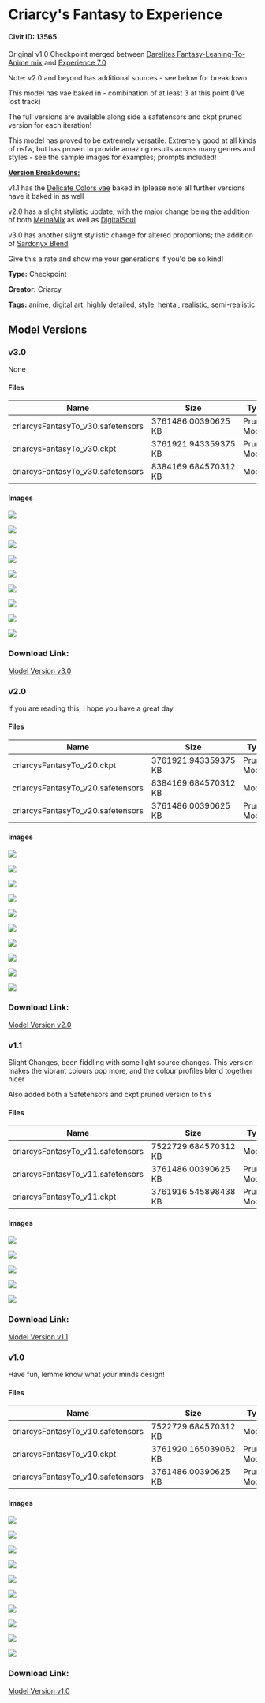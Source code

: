 # Criarcy's Fantasy to Experience

#### Civit ID: 13565

<p>Original v1.0 Checkpoint merged between <a target="_blank" rel="ugc" href="https://civitai.com/models/12116/darelites-fantasy-leaning-to-anime-mix">Darelites Fantasy-Leaning-To-Anime mix</a> and <a target="_blank" rel="ugc" href="https://civitai.com/models/5952/experience">Experience 7.0</a></p><p>Note: v2.0 and beyond has additional sources - see below for breakdown</p><p></p><p>This model has vae baked in - combination of at least 3 at this point (I've lost track)</p><p></p><p>The full versions are available along side a safetensors and ckpt pruned version for each iteration!</p><p></p><p>This model has proved to be extremely versatile. Extremely good at all kinds of nsfw, but has proven to provide amazing results across many genres and styles - see the sample images for examples; prompts included!</p><p></p><p><strong><u>Version Breakdowns:</u></strong></p><p></p><p>v1.1 has the <a rel="ugc" href="https://civitai.com/models/14202/vaedelicatecolcors">Delicate Colors vae</a> baked in (please note all further versions have it baked in as well</p><p></p><p>v2.0 has a slight stylistic update, with the major change being the addition of both <a target="_blank" rel="ugc" href="https://civitai.com/models/7240/meinamix">MeinaMix</a> as well as <a target="_blank" rel="ugc" href="https://civitai.com/models/16155/digital-soul">DigitalSoul</a></p><p></p><p>v3.0 has another slight stylistic change for altered proportions; the addition of <a rel="ugc" href="https://civitai.com/models/15886/sardonyx-blend">Sardonyx Blend</a></p><p></p><p>Give this a rate and show me your generations if you'd be so kind!</p>

**Type:** Checkpoint

**Creator:** Criarcy

**Tags:** anime, digital art, highly detailed, style, hentai, realistic, semi-realistic

## Model Versions

### v3.0

None

#### Files

| Name | Size | Type | Format | Download Url | AutoV1 | AutoV2 | SHA256 | CRC32 | BLAKE3 |
| --- | --- | --- | --- | --- | --- | --- | --- | --- | --- |
| criarcysFantasyTo_v30.safetensors | 3761486.00390625 KB | Pruned Model | SafeTensor | https://civitai.com/api/download/models/24339?type=Pruned%20Model&format=SafeTensor&size=pruned&fp=fp16 | 30630080 | B92AD3DDAA | B92AD3DDAAE07470D648A05ABCBD6310B4490998A16D6068BA25C9C32CF94E49 | 6E0A096C | 7771CBA56E11BE38F3AB2B24721D58FDCCE4948FCD446717AED12F004A2066EA |
| criarcysFantasyTo_v30.ckpt | 3761921.943359375 KB | Pruned Model | PickleTensor | https://civitai.com/api/download/models/24339?type=Pruned%20Model&format=PickleTensor&size=pruned&fp=fp16 | BF5DF0AD | 2DE9751205 | 2DE9751205614A56406AFA550DBB7A1354B8DEA4081A3AC0B376E9042469E6BE | 4BC98C00 | 79A22AD99249FD53C08D61E8A45CB98F3A50641E2E1E2918BAB1B901D50EEA68 |
| criarcysFantasyTo_v30.safetensors | 8384169.684570312 KB | Model | SafeTensor | https://civitai.com/api/download/models/24339 | C455755B | 7415A0D6AB | 7415A0D6ABF523F803C583C4AECACDA31CE492178ED502A3D9725CD8C9A11727 | F6DFB103 | ED74CC51E0C90EA2DBF3C928E776B9F83214EE556BF26E11409B074BEF93EEB6 |

#### Images

<p><img src="https://image.civitai.com/xG1nkqKTMzGDvpLrqFT7WA/9a6101e0-209a-4e81-d574-b58fb0e71800/width=450/264757.jpeg" /></p>

<p><img src="https://image.civitai.com/xG1nkqKTMzGDvpLrqFT7WA/ab8a0b05-9bdb-4534-abac-283a2fce4b00/width=450/264756.jpeg" /></p>

<p><img src="https://image.civitai.com/xG1nkqKTMzGDvpLrqFT7WA/3847b087-a00e-42b0-4b57-b12cf9744a00/width=450/264755.jpeg" /></p>

<p><img src="https://image.civitai.com/xG1nkqKTMzGDvpLrqFT7WA/c69575ee-011b-4e9a-15fb-8437caa52b00/width=450/264754.jpeg" /></p>

<p><img src="https://image.civitai.com/xG1nkqKTMzGDvpLrqFT7WA/54c66f12-af24-4909-a545-49f2d9483e00/width=450/264753.jpeg" /></p>

<p><img src="https://image.civitai.com/xG1nkqKTMzGDvpLrqFT7WA/ba5e8778-d870-47ac-d70f-1d388dec0b00/width=450/264752.jpeg" /></p>

<p><img src="https://image.civitai.com/xG1nkqKTMzGDvpLrqFT7WA/7f81359b-b7e6-4e23-1601-b96c3a886900/width=450/264751.jpeg" /></p>

<p><img src="https://image.civitai.com/xG1nkqKTMzGDvpLrqFT7WA/b005695a-30e5-48fc-2f4e-cc8ede522000/width=450/264750.jpeg" /></p>

<p><img src="https://image.civitai.com/xG1nkqKTMzGDvpLrqFT7WA/4e81614c-a505-4b2a-d9a1-e6e7b62fea00/width=450/264749.jpeg" /></p>

### Download Link:

[Model Version v3.0](https://civitai.com/api/download/models/24339)

### v2.0

<p>If you are reading this, I hope you have a great day.</p>

#### Files

| Name | Size | Type | Format | Download Url | AutoV1 | AutoV2 | SHA256 | CRC32 | BLAKE3 |
| --- | --- | --- | --- | --- | --- | --- | --- | --- | --- |
| criarcysFantasyTo_v20.ckpt | 3761921.943359375 KB | Pruned Model | PickleTensor | https://civitai.com/api/download/models/21831?type=Pruned%20Model&format=PickleTensor&size=pruned&fp=fp16 | A331039E | DF49E7824F | DF49E7824F43A6EEFA20E16FD4CFC1F7BF727CD7BDF02BF1F5B6CD4692D9ECC3 | 484D9CF0 | 8FED3E20B85AA2223F64D26F4526107F269A9A7B4F7D56AB794396D202009C77 |
| criarcysFantasyTo_v20.safetensors | 8384169.684570312 KB | Model | SafeTensor | https://civitai.com/api/download/models/21831 | DB82AF30 | BE85A5916C | BE85A5916C17301B4D77EB70A9B0A114F9131A63BA41B4A756E8F1D1E03B66BC | 9E8CDD35 | 6132A3A720152512D1BA5CF1962C8C027B658CDBA3AF3094EE0C7892149B0ABA |
| criarcysFantasyTo_v20.safetensors | 3761486.00390625 KB | Pruned Model | SafeTensor | https://civitai.com/api/download/models/21831?type=Pruned%20Model&format=SafeTensor&size=pruned&fp=fp16 | 8A930732 | 36F9F7F598 | 36F9F7F59817CFC0461C59E4209DAAB3240458D585E2E2F11702A4A3DFC4E000 | 73DD64E6 | D0066002DB12D739A8293D6FC5678D357D07E9A4EA477708774116EEA5A9216F |

#### Images

<p><img src="https://image.civitai.com/xG1nkqKTMzGDvpLrqFT7WA/1b4e7907-0ea7-4a94-03a7-7259df17de00/width=450/233068.jpeg" /></p>

<p><img src="https://image.civitai.com/xG1nkqKTMzGDvpLrqFT7WA/b0b0ad49-18fc-4427-7b2c-c934d4cc8600/width=450/233067.jpeg" /></p>

<p><img src="https://image.civitai.com/xG1nkqKTMzGDvpLrqFT7WA/290f62cd-af38-4aba-5ebd-8e5c8e6dda00/width=450/233066.jpeg" /></p>

<p><img src="https://image.civitai.com/xG1nkqKTMzGDvpLrqFT7WA/bb3d40ac-ea63-4f2a-dd26-136dc746ef00/width=450/233065.jpeg" /></p>

<p><img src="https://image.civitai.com/xG1nkqKTMzGDvpLrqFT7WA/1bb9251f-ae82-4508-ac66-03bd89e5f600/width=450/233064.jpeg" /></p>

<p><img src="https://image.civitai.com/xG1nkqKTMzGDvpLrqFT7WA/e60e07fb-a027-404e-d621-6f3eb1fa2800/width=450/233063.jpeg" /></p>

<p><img src="https://image.civitai.com/xG1nkqKTMzGDvpLrqFT7WA/71497e0e-468d-49e8-1919-82290e4a5a00/width=450/233062.jpeg" /></p>

<p><img src="https://image.civitai.com/xG1nkqKTMzGDvpLrqFT7WA/da1db307-8a3c-4f3c-7070-d2a6203e6c00/width=450/233061.jpeg" /></p>

<p><img src="https://image.civitai.com/xG1nkqKTMzGDvpLrqFT7WA/522ef345-bc29-4a68-40e9-1bfc2d17cd00/width=450/233060.jpeg" /></p>

<p><img src="https://image.civitai.com/xG1nkqKTMzGDvpLrqFT7WA/989580a8-b02d-44aa-0afa-d62e1579db00/width=450/233059.jpeg" /></p>

### Download Link:

[Model Version v2.0](https://civitai.com/api/download/models/21831)

### v1.1

<p>Slight Changes, been fiddling with some light source changes. This version makes the vibrant colours pop more, and the colour profiles blend together nicer</p><p></p><p>Also added both a Safetensors and ckpt pruned version to this</p>

#### Files

| Name | Size | Type | Format | Download Url | AutoV1 | AutoV2 | SHA256 | CRC32 | BLAKE3 |
| --- | --- | --- | --- | --- | --- | --- | --- | --- | --- |
| criarcysFantasyTo_v11.safetensors | 7522729.684570312 KB | Model | SafeTensor | https://civitai.com/api/download/models/19999 | 462616FD | A13720A8A0 | A13720A8A03D82867EF9C341EE8EBC67580AD468A9EF7E4CA68605079798BFC3 | 7D2C1EDB | F29C22D1D80E46139F6E1A98011C26BFFC9445D2560A32A0E8D1547CF5397620 |
| criarcysFantasyTo_v11.safetensors | 3761486.00390625 KB | Pruned Model | SafeTensor | https://civitai.com/api/download/models/19999?type=Pruned%20Model&format=SafeTensor&size=pruned&fp=fp16 | 2435C342 | FD52E1CFDD | FD52E1CFDD0FFAE69A8BF59A5B2EF0DD9D6D1DABBF6EE749BA63EFDD1DA8F870 | 89B025F5 | BCD8C777127367A85E0A4FB711DC6C9F8D84A6293E889C7FF2DC68C9ED1C8A37 |
| criarcysFantasyTo_v11.ckpt | 3761916.545898438 KB | Pruned Model | PickleTensor | https://civitai.com/api/download/models/19999?type=Pruned%20Model&format=PickleTensor&size=pruned&fp=fp16 | D1E54E8C | B22AE311EE | B22AE311EEED26ED58E4BCFF1455037F054E5CAC809DE1DD91311F1F1E50F56F | 12410B81 | 3B76C87B1C336D793DB7029B1DD38277A11FF7CAAD6B9B0FC7479A692225A3F3 |

#### Images

<p><img src="https://image.civitai.com/xG1nkqKTMzGDvpLrqFT7WA/c4bee4bd-ae0e-491f-d9bd-13f4af7f5b00/width=450/211335.jpeg" /></p>

<p><img src="https://image.civitai.com/xG1nkqKTMzGDvpLrqFT7WA/e47df54e-7c93-43f7-c589-ac61ab692f00/width=450/211334.jpeg" /></p>

<p><img src="https://image.civitai.com/xG1nkqKTMzGDvpLrqFT7WA/d212ecb5-b5a7-4e5b-ba55-a609deb34300/width=450/211333.jpeg" /></p>

<p><img src="https://image.civitai.com/xG1nkqKTMzGDvpLrqFT7WA/21a74d15-0fa9-4eac-1194-de9ff81e6000/width=450/211332.jpeg" /></p>

<p><img src="https://image.civitai.com/xG1nkqKTMzGDvpLrqFT7WA/88388b0b-a304-4b95-a733-e92dd23fa200/width=450/211331.jpeg" /></p>

### Download Link:

[Model Version v1.1](https://civitai.com/api/download/models/19999)

### v1.0

<p>Have fun, lemme know what your minds design!</p>

#### Files

| Name | Size | Type | Format | Download Url | AutoV1 | AutoV2 | SHA256 | CRC32 | BLAKE3 |
| --- | --- | --- | --- | --- | --- | --- | --- | --- | --- |
| criarcysFantasyTo_v10.safetensors | 7522729.684570312 KB | Model | SafeTensor | https://civitai.com/api/download/models/15981 | 462616FD | C9D385FA76 | C9D385FA7678ED4FD885480229C00C0F7CE0782684FCCC53594C0495F4E20AF0 | E5182A82 | C8B1EE7DCF39BC9400D69047F2CD55F40A631D45D9E1C14E7EC77595F009BCF6 |
| criarcysFantasyTo_v10.ckpt | 3761920.165039062 KB | Pruned Model | PickleTensor | https://civitai.com/api/download/models/15981?type=Pruned%20Model&format=PickleTensor&size=pruned&fp=fp16 | E2FA02F3 | 1ADC856CCA | 1ADC856CCA2CA035DD46A8989DC048875BF2B35BA5C335D8BA5D52ECEB414DC2 | 027A0C28 | F497190EBC483A5700F0E83EB96A5302BC80B83F1E53C331407FDC02EC5ADBA4 |
| criarcysFantasyTo_v10.safetensors | 3761486.00390625 KB | Pruned Model | SafeTensor | https://civitai.com/api/download/models/15981?type=Pruned%20Model&format=SafeTensor&size=pruned&fp=fp16 | 2435C342 | C92A55A73B | C92A55A73BE0C4BA8D238BA544C58FD20EF05B89925EE87DA1D3F51C4DB61C5C | ADC93F3A | 3B251FA9D0DAFD5312951E7BE3E23C2757D5EB36ED9E0B0EAD7520F464A42D86 |

#### Images

<p><img src="https://image.civitai.com/xG1nkqKTMzGDvpLrqFT7WA/d74cf5ce-500e-42c2-3202-9162cd1ea900/width=450/160926.jpeg" /></p>

<p><img src="https://image.civitai.com/xG1nkqKTMzGDvpLrqFT7WA/dd4a3625-9bbc-4192-1bc5-5164f9d56b00/width=450/160934.jpeg" /></p>

<p><img src="https://image.civitai.com/xG1nkqKTMzGDvpLrqFT7WA/8c197170-1a75-420a-727f-d4587b122e00/width=450/160933.jpeg" /></p>

<p><img src="https://image.civitai.com/xG1nkqKTMzGDvpLrqFT7WA/07b6f068-1d11-4fc3-5489-9fe752756100/width=450/160932.jpeg" /></p>

<p><img src="https://image.civitai.com/xG1nkqKTMzGDvpLrqFT7WA/c8c105ee-12f4-4b7f-9960-9d068b7c6d00/width=450/160931.jpeg" /></p>

<p><img src="https://image.civitai.com/xG1nkqKTMzGDvpLrqFT7WA/2eb3dc6c-a904-4f62-5431-3233b9097f00/width=450/160930.jpeg" /></p>

<p><img src="https://image.civitai.com/xG1nkqKTMzGDvpLrqFT7WA/708942f4-c2b0-4efe-de22-57d5f54aeb00/width=450/160927.jpeg" /></p>

<p><img src="https://image.civitai.com/xG1nkqKTMzGDvpLrqFT7WA/3a656145-9c04-4a21-d4e0-4cfb439efa00/width=450/193719.jpeg" /></p>

<p><img src="https://image.civitai.com/xG1nkqKTMzGDvpLrqFT7WA/5f8b8224-ac02-4e1b-5e8f-58be503c5b00/width=450/193718.jpeg" /></p>

<p><img src="https://image.civitai.com/xG1nkqKTMzGDvpLrqFT7WA/a0a4cc84-3805-492f-f1e5-562de6e86f00/width=450/193717.jpeg" /></p>

### Download Link:

[Model Version v1.0](https://civitai.com/api/download/models/15981)

